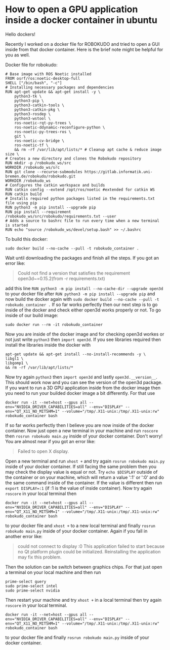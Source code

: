 # How to open a GPU application inside a docker container in ubuntu

Hello dockers! 

Recently I worked on a docker file for ROBOKUDO and tried to open a GUI inside from that docker container. Here is the brief note might be helpful for you as well.

Docker file for robokudo:

```
# Base image with ROS Noetic installed
FROM osrf/ros:noetic-desktop-full
SHELL ["/bin/bash", "-c"]
# Installing necessary packages and dependencies
RUN apt-get update && apt-get install -y \
    python3-tk \
    python3-pip \
    python3-catkin-tools \
    python3-catkin-pkg \
    python3-rosdep \
    python3-wstool \
    ros-noetic-rqt-py-trees \
    ros-noetic-ddynamic-reconfigure-python \
    ros-noetic-py-trees-ros \
    git \
    ros-noetic-cv-bridge \
    ros-noetic-tf \
    && rm -rf /var/lib/apt/lists/* # Cleanup apt cache & reduce image size \
# Creates a new directory and clones the Robokudo repository
RUN mkdir -p /robokudo_ws/src
WORKDIR /robokudo_ws/src
RUN git clone --recurse-submodules https://gitlab.informatik.uni-bremen.de/robokudo/robokudo.git
WORKDIR /robokudo_ws
# Configures the catkin workspace and builds
RUN catkin config --extend /opt/ros/noetic #extended for catkin WS
RUN catkin build
# Installs required python packages listed in the requirements.txt file using pip
RUN python3 -m pip install --upgrade pip
RUN pip install --requirement /robokudo_ws/src/robokudo/requirements.txt --user
# Adds a source to bashrc file to run every time when a new terminal is started
RUN echo "source /robokudo_ws/devel/setup.bash" >> ~/.bashrc
```

To build this docker:
```
sudo docker build --no-cache --pull -t robokudo_container .
```

Wait until downloading the packages and finish all the steps. If you got an error like:
>Could not find a version that satisfies the requirement open3d~=0.15.2(from -r requirements.txt)


add this line `RUN python3 -m pip install --no-cache-dir --upgrade open3d` to your docker file after `RUN python3 -m pip install --upgrade pip` and now build the docker again with `sudo docker build --no-cache --pull -t robokudo_container .`
If so far works perfectly then our next step is to go inside of the docker and check either open3d works properly or not. To go inside of our build image:
```
sudo docker run --rm -it robokudo_container
```

Now you are inside of the docker image and for checking open3d workes or not just write `python3` then `import open3d`. If you see libraries required then install the libraries inside the docker with 
```
apt-get update && apt-get install --no-install-recommends -y \
libgl1 \
libgomp1 \
&& rm -rf /var/lib/apt/lists/*
```

Now try again `python3` then `import open3d` and lastly `open3d.__version__`. This should work now and you can see the version of the open3d package.
If you want to run a 3D GPU application inside from the docker image then you need to run your builded docker image a bit differently. For that use
```
docker run -it --net=host --gpus all --env="NVIDIA_DRIVER_CAPABILITIES=all" --env="DISPLAY" --env="QT_X11_NO_MITSHM=1" --volume="/tmp/.X11-unix:/tmp/.X11-unix:rw" robokudo_container bash
```

If so far works perfectly then I believe you are now inside of the docker container. Now just open a new terminal in your machine and run `roscore` then `rosrun robokudo main.py` inside of your docker container.
Don't worry! You are almost near if you got an error like:
>Failed to open X display.


Open a new terminal and run `xhost +` and try again `rosrun robokudo main.py` inside of your docker container.
If still facing the same problem then you may check the display value is equal or not. 
Try `echo $DISPLAY` outside of the container or on your machine, which will return a value ':1' or ':0' and do the same command inside of the container. If the value is different then run `export DISPLAY=:1` (if :1 is the value of inside container).
Now try again `roscore` in your local terminal then 
```
docker run -it --net=host --gpus all --env="NVIDIA_DRIVER_CAPABILITIES=all" --env="DISPLAY" --env="QT_X11_NO_MITSHM=1" --volume="/tmp/.X11-unix:/tmp/.X11-unix:rw" robokudo_container bash
```

to your docker file and `xhost +`  to a new local terminal and finally `rosrun robokudo main.py` inside of your docker container.
Again if you fall in another error like:
>could not connect to display :0
>This application failed to start because no Qt platform plugin could be initialized. Reinstalling the application may fix this problem.

Then the solution can be switch between graphics chips. For that just open a terminal on your local machine and then run 
```
prime-select query
sudo prime-select intel
sudo prime-select nvidia
```

Then restart your machine and try `xhost +` in a local terminal then try again `roscore` in your local terminal. 
```
docker run -it --net=host --gpus all --env="NVIDIA_DRIVER_CAPABILITIES=all" --env="DISPLAY" --env="QT_X11_NO_MITSHM=1" --volume="/tmp/.X11-unix:/tmp/.X11-unix:rw" robokudo_container bash
```

to your docker file and finally `rosrun robokudo main.py` inside of your docker container.
